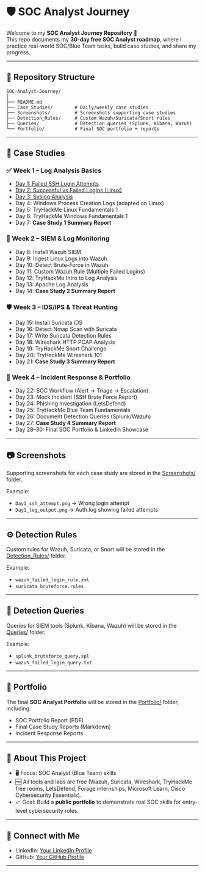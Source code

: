 # 🛡️ SOC Analyst Journey

Welcome to my **SOC Analyst Journey Repository** 🚀  
This repo documents my **30-day free SOC Analyst roadmap**, where I practice real-world SOC/Blue Team tasks, build case studies, and share my progress.

---

## 📂 Repository Structure

```
SOC-Analyst-Journey/
│
├── README.md
├── Case_Studies/        # Daily/weekly case studies
├── Screenshots/         # Screenshots supporting case studies
├── Detection_Rules/     # Custom Wazuh/Suricata/Snort rules
├── Queries/             # Detection queries (Splunk, Kibana, Wazuh)
└── Portfolio/           # Final SOC portfolio + reports
```

---

## 📅 Case Studies

### ✅ Week 1 – Log Analysis Basics
- [Day 1: Failed SSH Login Attempts](Case_Studies/Day1_Failed_SSH_Logins.md)  
- [Day 2: Successful vs Failed Logins (Linux)](Case_Studies/Day2_Successful_vs_Failed_Logins.md)  
- [Day 3: Syslog Analysis](Case_Studies/Day3_Syslog_Analysis.md)  
- Day 4: Windows Process Creation Logs (adapted on Linux)  
- Day 5: TryHackMe Linux Fundamentals 1  
- Day 6: TryHackMe Windows Fundamentals 1  
- Day 7: **Case Study 1 Summary Report**

### 🔎 Week 2 – SIEM & Log Monitoring
- Day 8: Install Wazuh SIEM  
- Day 9: Ingest Linux Logs into Wazuh  
- Day 10: Detect Brute-Force in Wazuh  
- Day 11: Custom Wazuh Rule (Multiple Failed Logins)  
- Day 12: TryHackMe Intro to Log Analysis  
- Day 13: Apache Log Analysis  
- Day 14: **Case Study 2 Summary Report**

### 🛡️ Week 3 – IDS/IPS & Threat Hunting
- Day 15: Install Suricata IDS  
- Day 16: Detect Nmap Scan with Suricata  
- Day 17: Write Suricata Detection Rules  
- Day 18: Wireshark HTTP PCAP Analysis  
- Day 19: TryHackMe Snort Challenge  
- Day 20: TryHackMe Wireshark 101  
- Day 21: **Case Study 3 Summary Report**

### 🚨 Week 4 – Incident Response & Portfolio
- Day 22: SOC Workflow (Alert → Triage → Escalation)  
- Day 23: Mock Incident (SSH Brute Force Report)  
- Day 24: Phishing Investigation (LetsDefend)  
- Day 25: TryHackMe Blue Team Fundamentals  
- Day 26: Document Detection Queries (Splunk/Wazuh)  
- Day 27: **Case Study 4 Summary Report**  
- Day 28–30: Final SOC Portfolio & LinkedIn Showcase  

---

## 📷 Screenshots
Supporting screenshots for each case study are stored in the [Screenshots/](Screenshots) folder.  

Example:  
- `Day1_ssh_attempt.png` → Wrong login attempt  
- `Day1_log_output.png` → Auth.log showing failed attempts  

---

## ⚙️ Detection Rules
Custom rules for Wazuh, Suricata, or Snort will be stored in the [Detection_Rules/](Detection_Rules) folder.  

Example:  
- `wazuh_failed_login_rule.xml`  
- `suricata_bruteforce.rules`  

---

## 🔎 Detection Queries
Queries for SIEM tools (Splunk, Kibana, Wazuh) will be stored in the [Queries/](Queries) folder.  

Example:  
- `splunk_bruteforce_query.spl`  
- `wazuh_failed_login_query.txt`  

---

## 📑 Portfolio
The final **SOC Analyst Portfolio** will be stored in the [Portfolio/](Portfolio) folder, including:  
- SOC Portfolio Report (PDF)  
- Final Case Study Reports (Markdown)  
- Incident Response Reports  

---

## 📌 About This Project
- 🖥️ Focus: SOC Analyst (Blue Team) skills  
- 🆓 All tools and labs are free (Wazuh, Suricata, Wireshark, TryHackMe free rooms, LetsDefend, Forage internships, Microsoft Learn, Cisco Cybersecurity Essentials).  
- 📈 Goal: Build a **public portfolio** to demonstrate real SOC skills for entry-level cybersecurity roles.  

---

## 📢 Connect with Me
- LinkedIn: [Your LinkedIn Profile](https://linkedin.com/in/your-profile)  
- GitHub: [Your GitHub Profile](https://github.com/your-username)  

---
